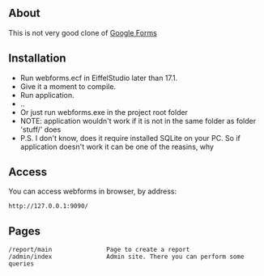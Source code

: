 ## About

This is not very good clone of [Google Forms](https://docs.google.com/forms/d/e/1FAIpQLSdDPiiYCzIba3_nE-410L1BeVtowHrnAw8ZIT2CafBfdaVPzg/viewform)

## Installation

 - Run webforms.ecf in EiffelStudio later than 17.1.
 - Give it a moment to compile.
 - Run application.
 - ..
 - Or just run webforms.exe in the project root folder
 - NOTE: application wouldn't work if it is not in the same folder as folder 'stuff/' does
 - P.S. I don't know, does it require installed SQLite on your PC. So if application doesn't work it can be one of the reasins, why

## Access

You can access webforms in browser, by address:

	http://127.0.0.1:9090/

## Pages

	/report/main               Page to create a report
	/admin/index               Admin site. There you can perform some queries